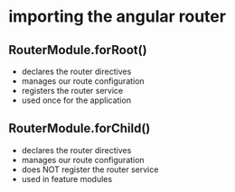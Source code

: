 # importing the angular router

## RouterModule.forRoot()

- declares the router directives
- manages our route configuration
- registers the router service
- used once for the application

## RouterModule.forChild()

- declares the router directives
- manages our route configuration
- does NOT register the router service
- used in feature modules
